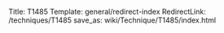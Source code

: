 Title: T1485
Template: general/redirect-index
RedirectLink: /techniques/T1485
save_as: wiki/Technique/T1485/index.html